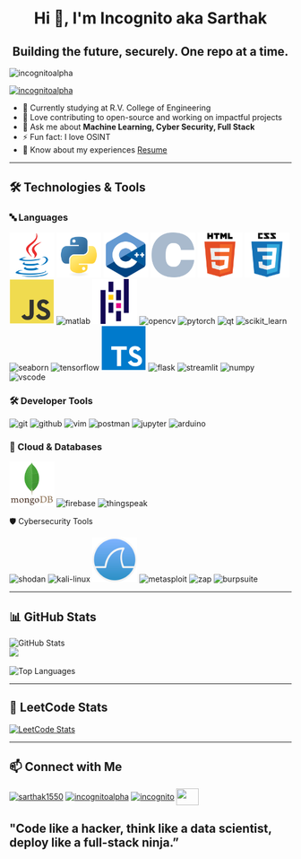 <h1 align="center">Hi 👋, I'm Incognito aka Sarthak</h1>
<h2 align="center">Building the future, securely. One repo at a time.</h2>

<p align="left"> <img src="https://komarev.com/ghpvc/?username=incognitoalpha&label=Profile%20views&color=0e75b6&style=flat&theme=darkhub" alt="incognitoalpha" /> </p>

<p align="left"> <a href="https://github.com/ryo-ma/github-profile-trophy"><img src="https://github-profile-trophy.vercel.app/?username=incognitoalpha&theme=darkhub" alt="incognitoalpha" /></a> </p>

- 🌱 Currently studying at R.V. College of Engineering 
- 🚀 Love contributing to open-source and working on impactful projects
- 💬 Ask me about **Machine Learning, Cyber Security, Full Stack**
- ⚡ Fun fact: I love OSINT
- 📄 Know about my experiences [Resume](https://drive.google.com/file/d/1IMQqvJB48oMUdW5FJs3GQhJuM277et_R/view?usp=sharing)
  
---

## 🛠️ Technologies & Tools

### 🔤 Languages  
<p align="left">
  <img src="https://raw.githubusercontent.com/devicons/devicon/master/icons/java/java-original.svg" alt="java" width="80" height="80"/>
  <img src="https://raw.githubusercontent.com/devicons/devicon/master/icons/python/python-original.svg" alt="python" width="80" height="80"/>
  <img src="https://raw.githubusercontent.com/devicons/devicon/master/icons/cplusplus/cplusplus-original.svg" alt="cplusplus" width="80" height="80"/>
  <img src="https://raw.githubusercontent.com/devicons/devicon/master/icons/c/c-original.svg" alt="c" width="80" height="80"/>
  <img src="https://raw.githubusercontent.com/devicons/devicon/master/icons/html5/html5-original-wordmark.svg" alt="html5" width="80" height="80"/>
  <img src="https://raw.githubusercontent.com/devicons/devicon/master/icons/css3/css3-original-wordmark.svg" alt="css3" width="80" height="80"/>
  <img src="https://raw.githubusercontent.com/devicons/devicon/master/icons/javascript/javascript-original.svg" alt="javascript" width = "80" height="80"/>
  <img src="https://upload.wikimedia.org/wikipedia/commons/2/21/Matlab_Logo.png" alt="matlab" width = "80" height="80"/>
  <img src="https://raw.githubusercontent.com/devicons/devicon/2ae2a900d2f041da66e950e4d48052658d850630/icons/pandas/pandas-original.svg" alt="pandas" width="80" height="80"/>
  <img src="https://www.vectorlogo.zone/logos/opencv/opencv-icon.svg" alt="opencv" width="80" height="80"/>
  <img src="https://www.vectorlogo.zone/logos/pytorch/pytorch-icon.svg" alt="pytorch" width="80" height="80"/> 
  <img src="https://upload.wikimedia.org/wikipedia/commons/0/0b/Qt_logo_2016.svg" alt="qt" width="80" height="80"/>
  <img src="https://upload.wikimedia.org/wikipedia/commons/0/05/Scikit_learn_logo_small.svg" alt="scikit_learn" width="80" height="80"/> 
  <img src="https://seaborn.pydata.org/_images/logo-mark-lightbg.svg" alt="seaborn" width="80" height="80"/> 
  <img src="https://www.vectorlogo.zone/logos/tensorflow/tensorflow-icon.svg" alt="tensorflow" width="80" height="80"/> 
  <img src="https://raw.githubusercontent.com/devicons/devicon/master/icons/typescript/typescript-original.svg" alt="typescript" width="80" height="80"/> </a>
  <img src="https://www.vectorlogo.zone/logos/palletsprojects_flask/palletsprojects_flask-icon.svg" alt="flask" width = "80" height="80"/>
  <img src="https://raw.githubusercontent.com/gilbarbara/logos/de2c1f96ff6e74ea7ea979b43202e8d4b863c655/logos/streamlit.svg" alt="streamlit" width = "80" height="80"/>
  <img src="https://github.com/detain/svg-logos/blob/master/svg/n/numpy.svg" alt="numpy" width = "80" height="80"/>
  <img src="https://github.com/benc-uk/icon-collection/blob/master/azure-docs/logo_vs-code.svg" alt="vscode" width = "80" height="80"/>
</p>

### 🛠 Developer Tools  
<p align="left">
  <img src="https://www.vectorlogo.zone/logos/git-scm/git-scm-icon.svg" alt="git" width = "80" height="80"/>
  <img src="https://www.vectorlogo.zone/logos/github/github-tile.svg" alt="github" width = "80" height="80"/>
  <img src="https://www.vectorlogo.zone/logos/vim/vim-icon.svg" alt="vim" width = "80" height="80"/>  
  <img src="https://www.vectorlogo.zone/logos/getpostman/getpostman-icon.svg" alt="postman" width = "80" height="80"/>
  <img src="https://www.vectorlogo.zone/logos/jupyter/jupyter-icon.svg" alt="jupyter" width = "80" height="80"/>
  <img src="https://cdn.worldvectorlogo.com/logos/arduino-1.svg" alt="arduino" width="80" height="80"/>  
</p>

### 💾 Cloud & Databases  
<p align="left">
  <img src="https://raw.githubusercontent.com/devicons/devicon/master/icons/mongodb/mongodb-original-wordmark.svg" alt="mongodb"  width = "80" height="80"/>
  <img src="https://www.vectorlogo.zone/logos/firebase/firebase-icon.svg" alt="firebase"width = "80" height="80"/>
  <img src="https://upload.wikimedia.org/wikipedia/commons/3/38/Thingspeak_logo_white.png" alt="thingspeak" width = "80" height="80"/>
</p>

🛡️ Cybersecurity Tools  
<p align="left">
  <img src="https://upload.wikimedia.org/wikipedia/commons/b/bf/Logo_of_Shodan.svg" alt="shodan" width = "80" height="80"/>
  <img src="https://github.com/PapirusDevelopmentTeam/papirus-icon-theme/blob/master/Papirus/64x64/apps/distributor-logo-kali-linux.svg" alt="kali-linux" width = "80" height="80"/>
  <img src="https://github.com/keeferrourke/la-capitaine-icon-theme/blob/master/apps/scalable/wireshark-alt.svg" alt="wireshark" width = "80" height="80"/>
  <img src="https://github.com/vinceliuice/Fluent-icon-theme/blob/master/src/scalable/apps/metasploit.svg" alt="metasploit" width = "80" height="80"/>
  <img src="https://github.com/PapirusDevelopmentTeam/papirus-icon-theme/blob/master/Papirus/64x64/apps/zaproxy.svg" alt="zap" width = "80" height="80"/>
  <img src="https://github.com/vinceliuice/Fluent-icon-theme/blob/master/src/scalable/apps/burp.svg" alt="burpsuite" width = "80" height="80"/>
</p> 

---

## 📊 GitHub Stats

![GitHub Stats](https://github-readme-stats.vercel.app/api?username=incognitoalpha&show_icons=true&theme=tokyonight)</br>
![](https://nirzak-streak-stats.vercel.app/?user=incognitoalpha&theme=tokyonight&hide_border=false)</br>
<!---![](https://github-readme-stats.vercel.app/api/top-langs/?username=incognitoalpha&theme=tokyonight&hide_border=false&include_all_commits=true&count_private=false&layout=compact)</br> --->
![Top Languages](https://github-readme-stats.vercel.app/api/top-langs/?username=incognitoalpha&layout=compact&theme=tokyonight)

---

## 🧠 LeetCode Stats

[![LeetCode Stats](https://leetcard.jacoblin.cool/incognitoalpha?theme=dracula&font=JetBrains%20Mono&theme=tokyonight)](https://leetcode.com/incognitoalpha/)

---

## 📫 Connect with Me

<p align="left">
  <a href="https://linkedin.com/in/sarthak1550" target="blank"><img align="center" src="https://raw.githubusercontent.com/rahuldkjain/github-profile-readme-generator/master/src/images/icons/Social/linked-in-alt.svg" alt="sarthak1550" height="30" width="40" /></a>
<a href="https://kaggle.com/incognitoalpha" target="blank"><img align="center" src="https://raw.githubusercontent.com/rahuldkjain/github-profile-readme-generator/master/src/images/icons/Social/kaggle.svg" alt="incognitoalpha" height="30" width="40" /></a>
<a href="https://www.leetcode.com/incognito" target="blank"><img align="center" src="https://raw.githubusercontent.com/rahuldkjain/github-profile-readme-generator/master/src/images/icons/Social/leet-code.svg" alt="incognito" height="30" width="40" /></a>
<a href="mailto:sarthaklakhotia.1550@gmail.com"><img align="center" src="https://www.vectorlogo.zone/logos/gmail/gmail-icon.svg" height="30" width="40" /></a>
</p>

## "Code like a hacker, think like a data scientist, deploy like a full-stack ninja.”

